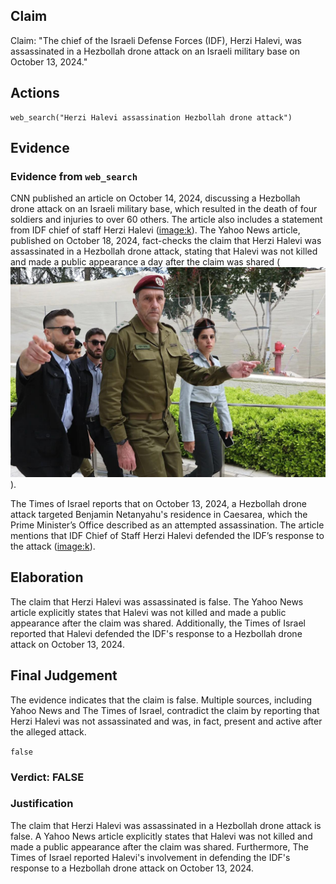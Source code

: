 ## Claim
Claim: "The chief of the Israeli Defense Forces (IDF), Herzi Halevi, was assassinated in a Hezbollah drone attack on an Israeli military base on October 13, 2024."

## Actions
```
web_search("Herzi Halevi assassination Hezbollah drone attack")
```

## Evidence
### Evidence from `web_search`
CNN published an article on October 14, 2024, discussing a Hezbollah drone attack on an Israeli military base, which resulted in the death of four soldiers and injuries to over 60 others. The article also includes a statement from IDF chief of staff Herzi Halevi (<image:k>). The Yahoo News article, published on October 18, 2024, fact-checks the claim that Herzi Halevi was assassinated in a Hezbollah drone attack, stating that Halevi was not killed and made a public appearance a day after the claim was shared (![image 9229](media/2025-08-30_00-34-1756514080-484877.jpg)).

The Times of Israel reports that on October 13, 2024, a Hezbollah drone attack targeted Benjamin Netanyahu's residence in Caesarea, which the Prime Minister’s Office described as an attempted assassination. The article mentions that IDF Chief of Staff Herzi Halevi defended the IDF’s response to the attack (<image:k>).


## Elaboration
The claim that Herzi Halevi was assassinated is false. The Yahoo News article explicitly states that Halevi was not killed and made a public appearance after the claim was shared. Additionally, the Times of Israel reported that Halevi defended the IDF's response to a Hezbollah drone attack on October 13, 2024.


## Final Judgement
The evidence indicates that the claim is false. Multiple sources, including Yahoo News and The Times of Israel, contradict the claim by reporting that Herzi Halevi was not assassinated and was, in fact, present and active after the alleged attack.

`false`


### Verdict: FALSE

### Justification
The claim that Herzi Halevi was assassinated in a Hezbollah drone attack is false. A Yahoo News article explicitly states that Halevi was not killed and made a public appearance after the claim was shared. Furthermore, The Times of Israel reported Halevi's involvement in defending the IDF's response to a Hezbollah drone attack on October 13, 2024.
